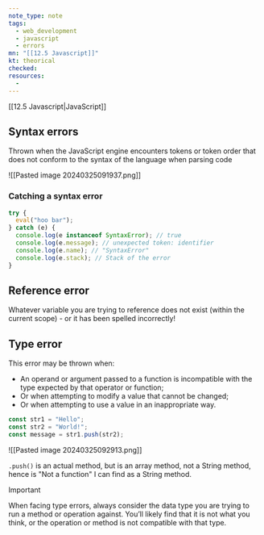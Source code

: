 ```yaml
---
note_type: note
tags:
  - web_development
  - javascript
  - errors
mn: "[[12.5 Javascript]]"
kt: theorical
checked: 
resources:
  -
---
```

[[12.5 Javascript|JavaScript]]

## Syntax errors
Thrown when the JavaScript engine encounters tokens or token order that does not conform to the syntax of the language when parsing code

![[Pasted image 20240325091937.png]]
### Catching a syntax error
```javascript
try {
  eval("hoo bar");
} catch (e) {
  console.log(e instanceof SyntaxError); // true
  console.log(e.message); // unexpected token: identifier
  console.log(e.name); // "SyntaxError"
  console.log(e.stack); // Stack of the error
}
```
## Reference error
Whatever variable you are trying to reference does not exist (within the current scope) - or it has been spelled incorrectly!
## Type error
This error may be thrown when:
- An operand or argument passed to a function is incompatible with the type expected by that operator or function;
- Or when attempting to modify a value that cannot be changed;
- Or when attempting to use a value in an inappropriate way.

```javascript
const str1 = "Hello";
const str2 = "World!";
const message = str1.push(str2);
```

![[Pasted image 20240325092913.png]]

`.push()` is an actual method, but is an array method, not a String method, hence is "Not a function" I can find as a String method. 

>[!important]
>When facing type errors, always consider the data type you are trying to run a method or operation against. You’ll likely find that it is not what you think, or the operation or method is not compatible with that type.


